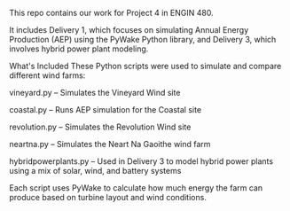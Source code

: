 This repo contains our work for Project 4 in ENGIN 480.

It includes Delivery 1, which focuses on simulating Annual Energy Production (AEP) using the PyWake Python library, and Delivery 3, which involves hybrid power plant modeling.

What's Included
These Python scripts were used to simulate and compare different wind farms:

vineyard.py – Simulates the Vineyard Wind site

coastal.py – Runs AEP simulation for the Coastal site

revolution.py – Simulates the Revolution Wind site

neartna.py – Simulates the Neart Na Gaoithe wind farm

hybridpowerplants.py – Used in Delivery 3 to model hybrid power plants using a mix of solar, wind, and battery systems

Each script uses PyWake to calculate how much energy the farm can produce based on turbine layout and wind conditions.
